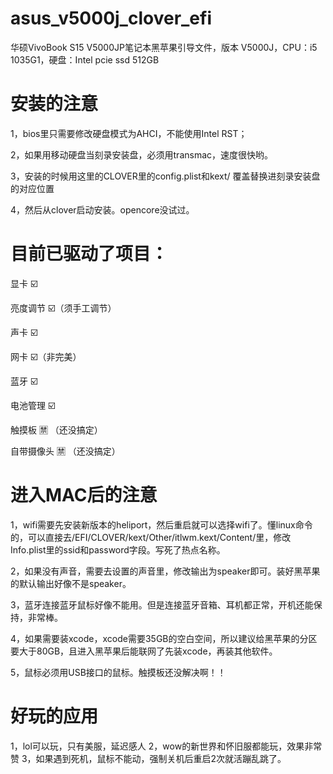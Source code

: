 # asus_v5000j_clover_efi

华硕VivoBook S15 V5000JP笔记本黑苹果引导文件，版本 V5000J，CPU：i5 1035G1，硬盘：Intel pcie ssd 512GB

# 安装的注意

1，bios里只需要修改硬盘模式为AHCI，不能使用Intel RST；

2，如果用移动硬盘当刻录安装盘，必须用transmac，速度很快哟。

3，安装的时候用这里的CLOVER里的config.plist和kext/ 覆盖替换进刻录安装盘的对应位置

4，然后从clover启动安装。opencore没试过。

# 目前已驱动了项目：

显卡 ☑️

亮度调节 ☑️（须手工调节）

声卡 ☑️

网卡 ☑️（非完美）

蓝牙 ☑️

电池管理 ☑️

触摸板 🈲️ （还没搞定）

自带摄像头 🈲️ （还没搞定）

# 进入MAC后的注意

1，wifi需要先安装新版本的heliport，然后重启就可以选择wifi了。懂linux命令的，可以直接去/EFI/CLOVER/kext/Other/itlwm.kext/Content/里，修改Info.plist里的ssid和password字段。写死了热点名称。

2，如果没有声音，需要去设置的声音里，修改输出为speaker即可。装好黑苹果的默认输出好像不是speaker。

3，蓝牙连接蓝牙鼠标好像不能用。但是连接蓝牙音箱、耳机都正常，开机还能保持，非常棒。

4，如果需要装xcode，xcode需要35GB的空白空间，所以建议给黑苹果的分区要大于80GB，且进入黑苹果后能联网了先装xcode，再装其他软件。

5，鼠标必须用USB接口的鼠标。触摸板还没解决啊！！


# 好玩的应用
1，lol可以玩，只有美服，延迟感人
2，wow的新世界和怀旧服都能玩，效果非常赞
3，如果遇到死机，鼠标不能动，强制关机后重启2次就活蹦乱跳了。

